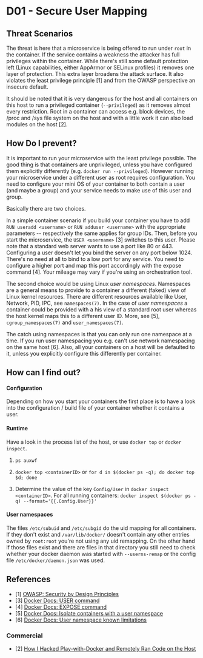 # D01 - Secure User Mapping


## Threat Scenarios

The threat is here that a microservice is being offered to run under `root` in the container. If the service contains a weakness the attacker has full privileges within the container. While there's still some default protection left (Linux capabilities, either AppArmor or SELinux profiles) it removes one layer of protection. This extra layer broadens the attack surface. It also violates the least privilege principle [1] and from the OWASP perspective an insecure default.

It should be noted that it is very dangerous for the host and all containers on this host to run a privileged container (`--privileged`) as it removes almost every restriction. Root in a container can access e.g. block devices, the /proc and /sys file system on the host and with a little work it can also load modules on the host [2].


## How Do I prevent?

It is important to run your microservice with the least privilege possible. The good thing is that containers are unprivileged, unless you have configured them explicitly differently (e.g. `docker run --privileged`). However running your microservice under a different user as root requires configuration. You need to configure your mini OS of your container to both contain a user (and maybe a group) and your service needs to make use of this user and group.

Basically there are two choices.

In a simple container scenario if you build your container you have to add `RUN useradd <username>` or `RUN adduser <username>` with the appropriate parameters -- respectively the same applies for group IDs. Then, before you start the microservice, the `USER <username>` [3] switches to this user. Please note that a standard web server wants to use a port like 80 or 443. Configuring a user doesn't let you bind the server on any port below 1024. There's no need at all to bind to a low port for any service. You need to configure a higher port and map this port accordingly with the expose command [4]. Your mileage may vary if you're using an orchestration tool.

The second choice would be using Linux *user namespaces*. Namespaces are a general means to provide to a container a different (faked) view of Linux kernel resources. There are different resources available like User, Network, PID, IPC, see `namespaces(7)`. In the case of *user namespaces* a container could be provided with a his view of a standard root user whereas the host kernel maps this to a different user ID. More, see [5], `cgroup_namespaces(7)` and `user_namespaces(7)`.

The catch using namespaces is that you can only run one namespace at a time. If you run user namespacing you e.g. can't use network namespacing on the same host [6]. Also, all your containers on a host will be defaulted to it, unless you explicitly configure this differently per container. 



## How can I find out?

#### Configuration

Depending on how you start your containers the first place is to have a look into the configuration / build file of your container whether it contains a user.

#### Runtime

Have a look in the process list of the host, or use `docker top` or `docker inspect`.

1) `ps auxwf`

2) `docker top <containerID>` or `for d in $(docker ps -q); do docker top $d; done`

3) Determine the value of the key `Config/User` in `docker inspect <containerID>`. For all running containers: `docker inspect $(docker ps -q) --format='{{.Config.User}}'`

#### User namespaces

The files `/etc/subuid` and `/etc/subgid` do the uid mapping for all containers. If they don't exist and `/var/lib/docker/` doesn't contain
any other entries owned by `root:root` you're not using any uid remapping. On the other hand if those files exist and there are files in that directory you still need to check whether your docker daemon was started with `--userns-remap` or the config file `/etc/docker/daemon.json` was used.




## References
* [1] [OWASP: Security by Design Principles](https://www.owasp.org/index.php/Security_by_Design_Principles#Principle_of_Least_privilege)
* [3] [Docker Docs: USER command](https://docs.docker.com/engine/reference/builder/#user)
* [4] [Docker Docs: EXPOSE command](https://docs.docker.com/engine/reference/builder/#expose)
* [5] [Docker Docs: Isolate containers with a user namespace](https://docs.docker.com/engine/security/userns-remap/)
* [6] [Docker Docs: User namespace known limitations](https://docs.docker.com/engine/security/userns-remap/#user-namespace-known-restrictions)

### Commercial

* [2] [How I Hacked Play-with-Docker and Remotely Ran Code on the Host](https://www.cyberark.com/threat-research-blog/how-i-hacked-play-with-docker-and-remotely-ran-code-on-the-host/)
